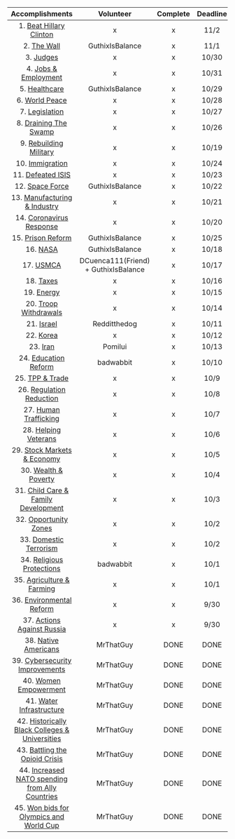 | **Accomplishments** | **Volunteer** | **Complete** | **Deadline** |
| :-: | :-: | :-: | :-: |
| 1. [Beat Hillary Clinton](https://www.reddit.com/r/donaldtrump/wiki/top_45/won) | x | x | 11/2 |
| 2. [The Wall](https://www.reddit.com/r/donaldtrump/wiki/top_45/wall) | GuthixIsBalance | x | 11/1 |
| 3. [Judges](https://www.reddit.com/r/donaldtrump/wiki/top_45/judges) | x | x | 10/30 |
| 4. [Jobs & Employment](https://www.reddit.com/r/donaldtrump/wiki/top_45/jobs) | x | x | 10/31 |
| 5. [Healthcare](https://www.reddit.com/r/donaldtrump/wiki/top_45/healthcare) | GuthixIsBalance | x | 10/29 |
| 6. [World Peace](https://www.reddit.com/r/donaldtrump/wiki/top_45/peace) | x | x | 10/28 |
| 7. [Legislation](https://www.reddit.com/r/donaldtrump/wiki/top_45/legislation/) | x | x | 10/27 |
| 8. [Draining The Swamp](https://www.reddit.com/r/donaldtrump/wiki/top_45/swamp) | x | x | 10/26 |
| 9. [Rebuilding Military](https://www.reddit.com/r/donaldtrump/wiki/top_45/military) | x | x | 10/19 |
| 10. [Immigration](https://www.reddit.com/r/donaldtrump/wiki/top_45/immigration) | x | x | 10/24 |
| 11. [Defeated ISIS](https://www.reddit.com/r/donaldtrump/wiki/top_45/isis) | x | x | 10/23 |
| 12. [Space Force](https://www.reddit.com/r/donaldtrump/wiki/top_45/spaceforce) | GuthixIsBalance | x | 10/22 |
| 13. [Manufacturing & Industry](https://www.reddit.com/r/donaldtrump/wiki/top_45/manufacturing) | x | x | 10/21 |
| 14. [Coronavirus Response](https://www.reddit.com/r/donaldtrump/wiki/top_45/coronavirus) | x | x | 10/20 |
| 15. [Prison Reform](https://www.reddit.com/r/donaldtrump/wiki/top_45/prison_reform) | GuthixIsBalance | x | 10/25 |
| 16. [NASA](https://www.reddit.com/r/donaldtrump/wiki/top_45/nasa) | GuthixIsBalance | x | 10/18 |
| 17. [USMCA](https://www.reddit.com/r/donaldtrump/wiki/top_45/usmca) | DCuenca111(Friend) + GuthixIsBalance | x | 10/17 |
| 18. [Taxes](https://www.reddit.com/r/donaldtrump/wiki/top_45/taxes) | x | x | 10/16 |
| 19. [Energy](https://www.reddit.com/r/donaldtrump/wiki/top_45/energy) | x | x | 10/15 |
| 20. [Troop Withdrawals](https://www.reddit.com/r/donaldtrump/wiki/top_45/withdrawals) | x | x | 10/14 |
| 21. [Israel](https://www.reddit.com/r/donaldtrump/wiki/top_45/israel) | Redditthedog | x | 10/11 |
| 22. [Korea](https://www.reddit.com/r/donaldtrump/wiki/top_45/korea) | x | x | 10/12 |
| 23. [Iran](https://www.reddit.com/r/donaldtrump/wiki/top_45/iran) | Pomilui | x | 10/13 |
| 24. [Education Reform](https://www.reddit.com/r/donaldtrump/wiki/top_45/education) | badwabbit | x | 10/10 |
| 25. [TPP & Trade](https://www.reddit.com/r/donaldtrump/wiki/top_45/trade) | x | x | 10/9 |
| 26. [Regulation Reduction](https://www.reddit.com/r/donaldtrump/wiki/top_45/regulations) | x | x | 10/8 |
| 27. [Human Trafficking](https://www.reddit.com/r/donaldtrump/wiki/top_45/trafficking) | x | x | 10/7 |
| 28. [Helping Veterans](https://www.reddit.com/r/donaldtrump/wiki/top_45/veterans) | x | x | 10/6 |
| 29. [Stock Markets & Economy](https://www.reddit.com/r/donaldtrump/wiki/top_45/economy) | x | x | 10/5 |
| 30. [Wealth & Poverty](https://www.reddit.com/r/donaldtrump/wiki/top_45/wealth) | x | x | 10/4 |
| 31. [Child Care & Family Development](https://www.reddit.com/r/donaldtrump/wiki/top_45/family) | x | x | 10/3 |
| 32. [Opportunity Zones](https://www.reddit.com/r/donaldtrump/wiki/top_45/opportunity) | x | x | 10/2 |
| 33. [Domestic Terrorism](https://www.reddit.com/r/donaldtrump/wiki/top_45/terrorism) | x | x | 10/2 |
| 34. [Religious Protections](https://www.reddit.com/r/donaldtrump/wiki/top_45/religion) | badwabbit | x | 10/1 |
| 35. [Agriculture & Farming](https://www.reddit.com/r/donaldtrump/wiki/top_45/agriculture) | x | x | 10/1 |
| 36. [Environmental Reform](https://www.reddit.com/r/donaldtrump/wiki/top_45/environment) | x | x | 9/30 |
| 37. [Actions Against Russia](https://www.reddit.com/r/donaldtrump/wiki/top_45/russia) | x | x | 9/30 |
| 38. [Native Americans](https://www.reddit.com/r/donaldtrump/wiki/top_45/natives) | MrThatGuy | DONE | DONE |
| 39. [Cybersecurity Improvements](https://www.reddit.com/r/donaldtrump/wiki/top_45/cybersecurity/) | MrThatGuy | DONE | DONE |
| 40. [Women Empowerment](https://www.reddit.com/r/donaldtrump/wiki/top_45/women/) | MrThatGuy | DONE | DONE |
| 41. [Water Infrastructure](https://www.reddit.com/r/donaldtrump/wiki/top_45/water) | MrThatGuy | DONE | DONE |
| 42. [Historically Black Colleges & Universities](https://www.reddit.com/r/donaldtrump/wiki/top_45/hbcu) | MrThatGuy | DONE | DONE |
| 43. [Battling the Opioid Crisis](https://www.reddit.com/r/donaldtrump/wiki/top_45/opioids) | MrThatGuy | DONE | DONE |
| 44. [Increased NATO spending from Ally Countries](https://www.reddit.com/r/donaldtrump/wiki/top_45/nato) | MrThatGuy | DONE | DONE |
| 45. [Won bids for Olympics and World Cup](https://www.reddit.com/r/donaldtrump/wiki/top_45/olympics_worldcup) | MrThatGuy | DONE | DONE |